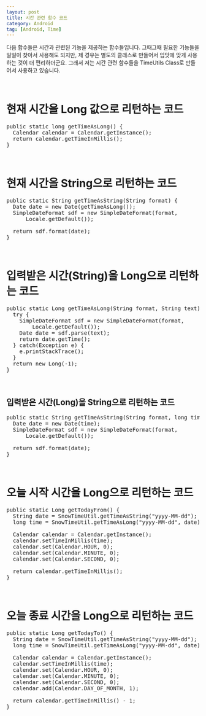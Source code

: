 ```yaml
---
layout: post
title: 시간 관련 함수 코드
category: Android
tag: [Android, Time]
---
```


다음 함수들은 시간과 관련된 기능을 제공하는 함수들입니다. 그때그때 필요한 기능들을
일일이 찾아서 사용해도 되지만, 제 경우는 별도의 클래스로 만들어서 입맛에 맞게 사용하는 것이
더 편리하더군요. 그래서 저는 시간 관련 함수들을 TimeUtils Class로 만들어서 사용하고 있습니다.

<br>

# 현재 시간을 Long 값으로 리턴하는 코드

<pre class="prettyprint">public static long getTimeAsLong() {
  Calendar calendar = Calendar.getInstance();
  return calendar.getTimeInMillis();
}</pre>
<br>

# 현재 시간을 String으로 리턴하는 코드

<pre class="prettyprint">public static String getTimeAsString(String format) {
  Date date = new Date(getTimeAsLong());
  SimpleDateFormat sdf = new SimpleDateFormat(format,
      Locale.getDefault());

  return sdf.format(date);
}</pre>
<br>

# 입력받은 시간(String)을 Long으로 리턴하는 코드

<pre class="prettyprint">public static Long getTimeAsLong(String format, String text) {
  try {
    SimpleDateFormat sdf = new SimpleDateFormat(format,
        Locale.getDefault());
    Date date = sdf.parse(text);
    return date.getTime();
  } catch(Exception e) {
    e.printStackTrace();
  }
  return new Long(-1);
}</pre>
<br>

## 입력받은 시간(Long)을 String으로 리턴하는 코드

<pre class="prettyprint">public static String getTimeAsString(String format, long time) {
  Date date = new Date(time);
  SimpleDateFormat sdf = new SimpleDateFormat(format,
      Locale.getDefault());

  return sdf.format(date);
}</pre>
<br>

# 오늘 시작 시간을 Long으로 리턴하는 코드

<pre class="prettyprint">public static Long getTodayFrom() {
  String date = SnowTimeUtil.getTimeAsString("yyyy-MM-dd");
  long time = SnowTimeUtil.getTimeAsLong("yyyy-MM-dd", date);

  Calendar calendar = Calendar.getInstance();
  calendar.setTimeInMillis(time);
  calendar.set(Calendar.HOUR, 0);
  calendar.set(Calendar.MINUTE, 0);
  calendar.set(Calendar.SECOND, 0);

  return calendar.getTimeInMillis();
}</pre>
<br>

# 오늘 종료 시간을 Long으로 리턴하는 코드

<pre class="prettyprint">public static Long getTodayTo() {
  String date = SnowTimeUtil.getTimeAsString("yyyy-MM-dd");
  long time = SnowTimeUtil.getTimeAsLong("yyyy-MM-dd", date);

  Calendar calendar = Calendar.getInstance();
  calendar.setTimeInMillis(time);
  calendar.set(Calendar.HOUR, 0);
  calendar.set(Calendar.MINUTE, 0);
  calendar.set(Calendar.SECOND, 0);
  calendar.add(Calendar.DAY_OF_MONTH, 1);

  return calendar.getTimeInMillis() - 1;
}</pre>

